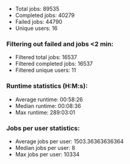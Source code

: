 - Total jobs: 89535
- Completed jobs: 40279
- Failed jobs: 44790
- Unique users: 16

### Filtering out failed and jobs <2 min:

- Filtered total jobs: 16537
- Filtered completed jobs: 16537
- Filtered unique users: 11

### Runtime statistics (H:M:s):

- Average runtime: 00:58:26
- Median runtime: 00:08:36
- Max runtime: 289:03:01

### Jobs per user statistics:

- Average jobs per user: 1503.36363636364
- Median jobs per user: 8
- Max jobs per user: 10334
